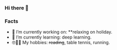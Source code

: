### Hi there 👋

### Facts
- 🌴 I’m currently working on: **relaxing on holiday.
- 📖 I’m currently learning: deep learning.
- 🤓🏓🏃 My hobbies: ~~reading~~, table tennis, running.
